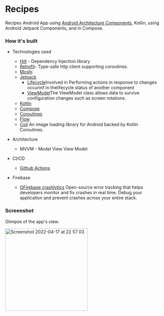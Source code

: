 # Recipes
Recipes Android App using [Android Architecture Components](https://developer.android.com/topic/libraries/architecture/), Kotlin, using Android Jetpack Components, and in Compose.

### How it's built

* Technologies used
   
    * [Hilt](https://dagger.dev/hilt//) - Dependency Injection library 
    * [Retrofit](https://square.github.io/retrofit/)- Type-safe http client supporting coroutines.
    * [Moshi](https://github.com/square/moshi)
    * [Jetpack](https://developer.android.com/jetpack)
        * [Lifecycle](https://developer.android.com/topic/libraries/architecture/lifecycle)Involved in Performing actions in response to changes occurinf in thelifecycle status of another component
        * [ViewModel](https://developer.android.com/topic/libraries/architecture/viewmodel)The ViewModel class allows data to survive configuration changes such as screen rotations.
    * [Kotlin](https://kotlinlang.org/)
    * [Compose](https://developer.android.com/jetpack/compose) 
    * [Coroutines](https://kotlinlang.org/docs/reference/coroutines-overview.html)
    * [Flow](https://kotlinlang.org/docs/reference/coroutines/flow.html)
    * [Coil](https://coil-kt.github.io/coil/) An image loading library for Android backed by Kotlin Coroutines. 

* Architecture
    * MVVM - Model View View Model

* CI/CD
    * [Github Actions](https://github.com/actions)

 * Firebase
    * [GFirebase crashlytics](https://firebase.google.com/products/crashlytics)  Open-source error tracking that helps developers monitor and fix crashes in real time. Debug your application and prevent crashes across your entire stack. 
   
  
 ### Screenshot
 
 Glimpse of the app's view.
 
 <img width="266" alt="Screenshot 2022-04-17 at 22 57 03" src="https://user-images.githubusercontent.com/77957614/163733788-6a6a15ed-5e17-44de-ad9d-14afccbb8e09.png">
 
  
